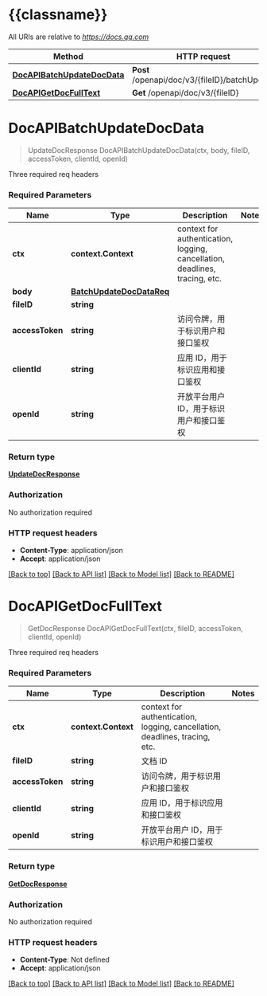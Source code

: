 # {{classname}}

All URIs are relative to *https://docs.qq.com*

Method | HTTP request | Description
------------- | ------------- | -------------
[**DocAPIBatchUpdateDocData**](DocAPIApi.md#DocAPIBatchUpdateDocData) | **Post** /openapi/doc/v3/{fileID}/batchUpdate | 
[**DocAPIGetDocFullText**](DocAPIApi.md#DocAPIGetDocFullText) | **Get** /openapi/doc/v3/{fileID} | 

# **DocAPIBatchUpdateDocData**
> UpdateDocResponse DocAPIBatchUpdateDocData(ctx, body, fileID, accessToken, clientId, openId)


Three required req headers

### Required Parameters

Name | Type | Description  | Notes
------------- | ------------- | ------------- | -------------
 **ctx** | **context.Context** | context for authentication, logging, cancellation, deadlines, tracing, etc.
  **body** | [**BatchUpdateDocDataReq**](BatchUpdateDocDataReq.md)|  | 
  **fileID** | **string**|  | 
  **accessToken** | **string**| 访问令牌，用于标识用户和接口鉴权 | 
  **clientId** | **string**| 应用 ID，用于标识应用和接口鉴权 | 
  **openId** | **string**| 开放平台用户 ID，用于标识用户和接口鉴权 | 

### Return type

[**UpdateDocResponse**](UpdateDocResponse.md)

### Authorization

No authorization required

### HTTP request headers

 - **Content-Type**: application/json
 - **Accept**: application/json

[[Back to top]](#) [[Back to API list]](../README.md#documentation-for-api-endpoints) [[Back to Model list]](../README.md#documentation-for-models) [[Back to README]](../README.md)

# **DocAPIGetDocFullText**
> GetDocResponse DocAPIGetDocFullText(ctx, fileID, accessToken, clientId, openId)


Three required req headers

### Required Parameters

Name | Type | Description  | Notes
------------- | ------------- | ------------- | -------------
 **ctx** | **context.Context** | context for authentication, logging, cancellation, deadlines, tracing, etc.
  **fileID** | **string**| 文档 ID | 
  **accessToken** | **string**| 访问令牌，用于标识用户和接口鉴权 | 
  **clientId** | **string**| 应用 ID，用于标识应用和接口鉴权 | 
  **openId** | **string**| 开放平台用户 ID，用于标识用户和接口鉴权 | 

### Return type

[**GetDocResponse**](GetDocResponse.md)

### Authorization

No authorization required

### HTTP request headers

 - **Content-Type**: Not defined
 - **Accept**: application/json

[[Back to top]](#) [[Back to API list]](../README.md#documentation-for-api-endpoints) [[Back to Model list]](../README.md#documentation-for-models) [[Back to README]](../README.md)

